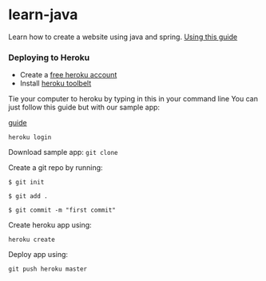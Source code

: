 # learn-java
Learn how to create a website using java and spring.
[Using this guide](https://spring.io/guides/gs/rest-service/)









### Deploying to Heroku
- Create a [free heroku account](https://signup.heroku.com/)
- Install [heroku toolbelt](https://toolbelt.heroku.com/)

Tie your computer to heroku by typing in this in your command line
You can just follow this guide but with our sample app:

[guide](https://devcenter.heroku.com/articles/deploying-spring-boot-apps-to-heroku)

```heroku login```

Download sample app: ```git clone```

Create a git repo by running:

```$ git init```

```$ git add .```

```$ git commit -m "first commit"```

Create heroku app using:

```heroku create```

Deploy app using:

```git push heroku master```
